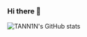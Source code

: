 ### Hi there 👋

<!--
**TANN1N/TANN1N** is a ✨ _special_ ✨ repository because its `README.md` (this file) appears on your GitHub profile.

Here are some ideas to get you started:

- 🔭 I’m currently working on ...
- 🌱 I’m currently learning ...
- 👯 I’m looking to collaborate on ...
- 🤔 I’m looking for help with ...
- 💬 Ask me about ...
- 📫 How to reach me: ...
- 😄 Pronouns: ...
- ⚡ Fun fact: ...
-->
![TANN1N's GitHub stats](https://github-readme-stats.vercel.app/api?username=TANN1N&show_icons=true&theme=tokyonight)  
